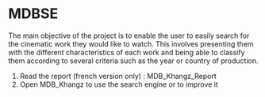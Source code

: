 # MDBSE
The main objective of the project is to enable the user to easily search for the cinematic work they would like to watch. 
This involves presenting them with the different characteristics of each work and being able to classify them according 
to several criteria such as the year or country of production.

1) Read the report (french version only) : MDB_Khangz_Report
2) Open MDB_Khangz to use the search engine or to improve it
